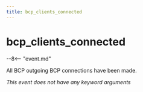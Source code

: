 ```yaml
---
title: bcp_clients_connected
---
```


# bcp_clients_connected


--8<-- "event.md"

All BCP outgoing BCP connections have been made.

*This event does not have any keyword arguments*

